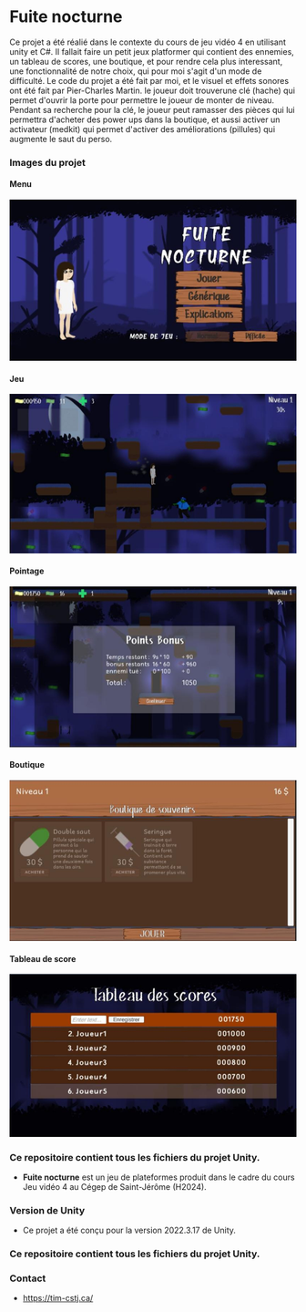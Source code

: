 # Fuite nocturne #
Ce projet a été réalié dans le contexte du cours de jeu vidéo 4 en utilisant unity et C#. Il fallait faire un petit jeux platformer qui contient des ennemies, un tableau de scores, une boutique, et pour rendre cela plus interessant, une fonctionnalité de notre choix, qui pour moi s'agit d'un mode de difficulté. Le code du projet a été fait par moi, et le visuel et effets sonores ont été fait par Pier-Charles Martin. le joueur doit trouverune clé (hache) qui permet d'ouvrir la porte pour permettre le joueur de monter de niveau. Pendant sa recherche pour la clé, le joueur peut ramasser des pièces qui lui permettra d'acheter des power ups dans la boutique, et aussi activer un activateur (medkit) qui permet d'activer des améliorations (pillules) qui augmente le saut du perso.

### Images du projet ###
#### Menu ####
![menu](<menu.jfif>)
#### Jeu ####
![jeu](<jeu.jfif>)
#### Pointage ####
![pointage](<pointbonus.jfif>)
#### Boutique ####
![boutique](<boutique.jfif>)
#### Tableau de score ####
![tableau de score](<tableauscore.jfif>)

### Ce repositoire contient tous les fichiers du projet Unity. ###
* **Fuite nocturne** est un jeu de plateformes produit dans le cadre du cours Jeu vidéo 4 au Cégep de Saint-Jérôme (H2024).

### Version de Unity ###
* Ce projet a été conçu pour la version 2022.3.17 de Unity.

### Ce repositoire contient tous les fichiers du projet Unity. ###

### Contact ###
* https://tim-cstj.ca/
